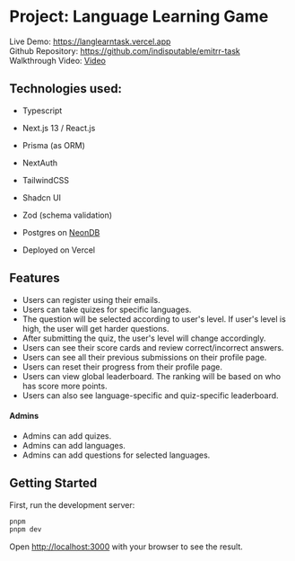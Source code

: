# Project: Language Learning Game

Live Demo: https://langlearntask.vercel.app <br/>
Github Repository: https://github.com/indisputable/emitrr-task <br/>
Walkthrough Video: [Video](https://drive.google.com/file/d/1SusiUZ73GBydDhRMTF6ojqkOvYEphxA-/view?usp=sharing)

## Technologies used:
- Typescript
- Next.js 13 / React.js
- Prisma (as ORM)
- NextAuth
- TailwindCSS
- Shadcn UI
- Zod (schema validation)
- Postgres on [NeonDB](https://neon.tech/)

- Deployed on Vercel


## Features
- Users can register using their emails.
- Users can take quizes for specific languages.
- The question will be selected according to user's level. If user's level is high, the user will get harder questions.
- After submitting the quiz, the user's level will change accordingly.
- Users can see their score cards and review correct/incorrect answers.
- Users can see all their previous submissions on their profile page.
- Users can reset their progress from their profile page.
- Users can view global leaderboard. The ranking will be based on who has score more points.
- Users can also see language-specific and quiz-specific leaderboard.

#### Admins
- Admins can add quizes.
- Admins can add languages.
- Admins can add questions for selected languages.

## Getting Started
First, run the development server:

```bash
pnpm 
pnpm dev
```

Open [http://localhost:3000](http://localhost:3000) with your browser to see the result.
